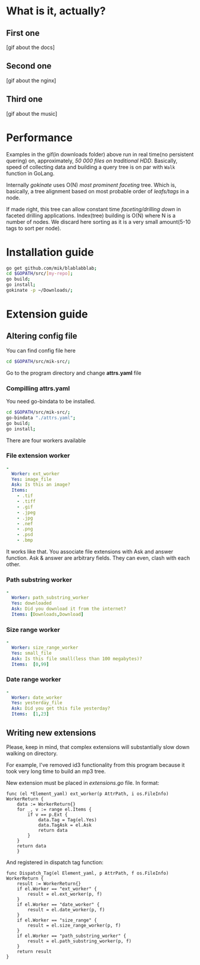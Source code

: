 # What is it, actually?
## First one
[gif about the docs]

## Second one
[gif about the nginx]
## Third one
[gif about the music]

# Performance
Examples in the gif(in downloads folder) above run in real time(no persistent quering) on,
approximately,  *50 000 files on traditional HDD*.
Basically, speed of collecting data and building a query tree is on par with ```Walk``` function in GoLang.

Internally *gokinate* uses O(N) *most prominent faceting* tree.
Which is, basically, a tree alignment based on most probable order of  *leafs/tags* in a node.

If made right, this tree can allow constant time *faceting/drilling down* in faceted drilling applications.
Index(tree) building is O(N) where N is a number of nodes.
We discard here sorting as it is a very small amount(5-10 tags to sort per node).

# Installation guide

```bash
go get github.com/mik/blablabblab;
cd $GOPATH/src/[my-repo];
go build;
go install;
gokinate -p ~/Downloads/;
```
# Extension guide

## Altering config file

You can find config file here
```bash
cd $GOPATH/src/mik-src/;
```
Go to the program directory and change **attrs.yaml** file

### Compilling attrs.yaml

You need go-bindata to be installed.

```bash
cd $GOPATH/src/mik-src/;
go-bindata "./attrs.yaml";
go build;
go install;
```

There are four  workers available

### File extension worker

```yaml
-
  Worker: ext_worker
  Yes: image_file
  Ask: Is this an image?
  Items:
    - .tif
    - .tiff
    - .gif
    - .jpeg
    - .jpg
    - .nef
    - .png
    - .psd
    - .bmp
```
    
It works like that. You associate file extensions with Ask and answer function.
Ask & answer are arbitrary fields. They can even, clash with each other.

### Path substring worker

```yaml
-
  Worker: path_substring_worker
  Yes: downloaded
  Ask: Did you download it from the internet?
  Items: [Downloads,Download]
```

### Size range worker

```yaml
-
  Worker: size_range_worker
  Yes: small_file
  Ask: Is this file small(less than 100 megabytes)?
  Items:  [0,99]
```
### Date range worker


```yaml
-
  Worker: date_worker
  Yes: yesterday_file
  Ask: Did you get this file yesterday?
  Items:  [1,23]
```

## Writing new extensions

Please, keep in mind, that complex extensions will substantially
slow down walking on directory.

For example, I've removed id3 functionality
from this program because it took very long time to build an mp3 tree.

New extension must be placed in *extensions.go* file.
In format:

```golang
func (el *Element_yaml) ext_worker(p AttrPath, i os.FileInfo) WorkerReturn {
	data := WorkerReturn{}
	for _, v := range el.Items {
		if v == p.Ext {
			data.Tag = Tag(el.Yes)
			data.TagAsk = el.Ask
			return data
		}
	}
	return data
    }
```

And registered in dispatch tag function:

```golang
func Dispatch_Tag(el Element_yaml, p AttrPath, f os.FileInfo) WorkerReturn {
	result := WorkerReturn{}
	if el.Worker == "ext_worker" {
		result = el.ext_worker(p, f)
	}
	if el.Worker == "date_worker" {
		result = el.date_worker(p, f)
	}
	if el.Worker == "size_range" {
		result = el.size_range_worker(p, f)
	}
	if el.Worker == "path_substring_worker" {
		result = el.path_substring_worker(p, f)
	}
	return result
}
```
